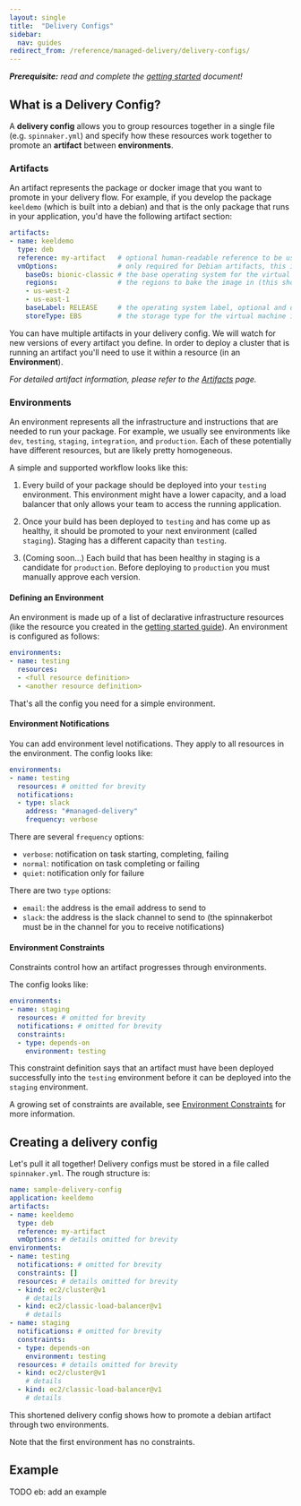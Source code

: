 ```yaml
---
layout: single
title:  "Delivery Configs"
sidebar:
  nav: guides
redirect_from: /reference/managed-delivery/delivery-configs/
---
```




_**Prerequisite:** read and complete the [getting started](/docs/v1/guides/user/managed-delivery/getting-started/) document!_

## What is a Delivery Config?

A **delivery config** allows you to group resources together in a single file (e.g. `spinnaker.yml`) and specify how these resources work together to promote an **artifact** between **environments**.

### Artifacts

An artifact represents the package or docker image that you want to promote in your delivery flow.
For example, if you develop the package `keeldemo` (which is built into a debian) and that is the only package that runs in your application, you'd have the following artifact section:

```yaml
artifacts:
- name: keeldemo
  type: deb
  reference: my-artifact   # optional human-readable reference to be used elsewhere in the config, defaults to artifact name
  vmOptions:               # only required for Debian artifacts, this information is used to determine how to bake a virtual machine image
    baseOs: bionic-classic # the base operating system for the virtual machine image
    regions:               # the regions to bake the image in (this should at least correspond to the regions you will deploy to)
    - us-west-2
    - us-east-1
    baseLabel: RELEASE     # the operating system label, optional and defaults to "RELEASE"
    storeType: EBS         # the storage type for the virtual machine image, optional and defaults to "EBS"
```

You can have multiple artifacts in your delivery config.
We will watch for new versions of every artifact you define.
In order to deploy a cluster that is running an artifact you'll need to use it within a resource (in an **Environment**).

_For detailed artifact information, please refer to the [Artifacts](/docs/v1/guides/user/managed-delivery/artifacts/) page._

### Environments

An environment represents all the infrastructure and instructions that are needed to run your package.
For example, we usually see environments like `dev`, `testing`, `staging`, `integration`, and `production`.
Each of these potentially have different resources, but are likely pretty homogeneous. 


A simple and supported workflow looks like this: 
 
1. Every build of your package should be deployed into your `testing` environment.
This environment might have a lower capacity, and a load balancer that only allows your team to access the running application.

1. Once your build has been deployed to `testing` and has come up as healthy, it should be promoted to your next environment (called `staging`).
Staging has a different capacity than `testing`. 

1. (Coming soon...)  Each build that has been healthy in staging is a candidate for `production`. 
Before deploying to `production` you must manually approve each version. 

#### Defining an Environment

An environment is made up of a list of declarative infrastructure resources (like the resource you created in the [getting started guide](/docs/v1/guides/user/managed-delivery/getting-started/)).
An environment is configured as follows:

```yaml
environments:
- name: testing
  resources: 
  - <full resource definition>
  - <another resource definition>
```  

That's all the config you need for a simple environment. 

#### Environment Notifications

You can add environment level notifications. 
They apply to all resources in the environment.
The config looks like:

```yaml
environments:
- name: testing
  resources: # omitted for brevity
  notifications:
  - type: slack
    address: "#managed-delivery"
    frequency: verbose
```

There are several `frequency` options:

* `verbose`: notification on task starting, completing, failing
* `normal`: notification on task completing or failing
* `quiet`: notification only for failure

There are two `type` options: 

* `email`: the address is the email address to send to
* `slack`: the address is the slack channel to send to (the spinnakerbot must be in the channel for you to receive notifications)

#### Environment Constraints

Constraints control how an artifact progresses through environments.

The config looks like:  

```yaml
environments:
- name: staging
  resources: # omitted for brevity
  notifications: # omitted for brevity
  constraints: 
  - type: depends-on
    environment: testing
```

This constraint definition says that an artifact must have been deployed successfully into the `testing` environment before it can be deployed into the `staging` environment.

A growing set of constraints are available, see [Environment Constraints](/docs/v1/guides/user/managed-delivery/environment-constraints)
for more information.

## Creating a delivery config

Let's pull it all together! Delivery configs must be stored in a file called `spinnaker.yml`. 
The rough structure is:

```yaml
name: sample-delivery-config
application: keeldemo
artifacts:
- name: keeldemo 
  type: deb
  reference: my-artifact
  vmOptions: # details omitted for brevity
environments:
- name: testing
  notifications: # omitted for brevity
  constraints: []
  resources: # details omitted for brevity
  - kind: ec2/cluster@v1
    # details
  - kind: ec2/classic-load-balancer@v1
    # details
- name: staging
  notifications: # omitted for brevity
  constraints: 
  - type: depends-on
    environment: testing
  resources: # details omitted for brevity
  - kind: ec2/cluster@v1
    # details
  - kind: ec2/classic-load-balancer@v1
    # details 
```

This shortened delivery config shows how to promote a debian artifact through two environments. 

Note that the first environment has no constraints.

## Example 

TODO eb: add an example 

